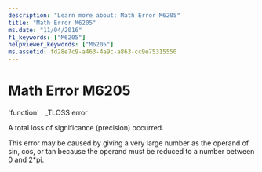 ```yaml
---
description: "Learn more about: Math Error M6205"
title: "Math Error M6205"
ms.date: "11/04/2016"
f1_keywords: ["M6205"]
helpviewer_keywords: ["M6205"]
ms.assetid: fd28e7c9-a463-4a9c-a863-cc9e75315550
---
```

# Math Error M6205

'function' : _TLOSS error

A total loss of significance (precision) occurred.

This error may be caused by giving a very large number as the operand of sin, cos, or tan because the operand must be reduced to a number between 0 and 2*pi.
